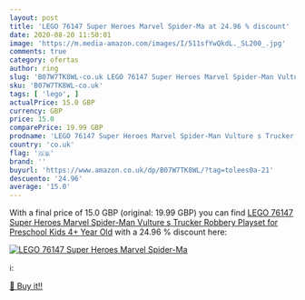```yaml
---
layout: post
title: 'LEGO 76147 Super Heroes Marvel Spider-Ma at 24.96 % discount'
date: 2020-08-20 11:50:01
image: 'https://m.media-amazon.com/images/I/511sfYwQkdL._SL200_.jpg'
comments: true
category: ofertas
author: ring
slug: 'B07W7TK8WL-co.uk LEGO 76147 Super Heroes Marvel Spider-Man Vulture s...'
sku: 'B07W7TK8WL-co.uk'
tags: [ 'lego', ]
actualPrice: 15.0 GBP
currency: GBP
price: 15.0
comparePrice: 19.99 GBP
prodname: 'LEGO 76147 Super Heroes Marvel Spider-Man Vulture s Trucker Robbery Playset for Preschool Kids 4+ Year Old'
country: 'co.uk'
flag: '🇬🇧'
brand: ''
buyurl: 'https://www.amazon.co.uk/dp/B07W7TK8WL/?tag=tolees0a-21'
descuento: '24.96'
average: '15.0'
---
```


With a final price of 15.0 GBP (original: 19.99 GBP) you can find [LEGO 76147 Super Heroes Marvel Spider-Man Vulture s Trucker Robbery Playset for Preschool Kids 4+ Year Old](https://www.amazon.co.uk/dp/B07W7TK8WL/?tag=tolees0a-21) with a  24.96 % discount here:

[![LEGO 76147 Super Heroes Marvel Spider-Ma](https://m.media-amazon.com/images/I/511sfYwQkdL._SL200_.jpg)](https://www.amazon.co.uk/dp/B07W7TK8WL/?tag=tolees0a-21)

ℹ️:


[🛒 Buy it!!](https://www.amazon.co.uk/dp/B07W7TK8WL/?tag=tolees0a-21)
